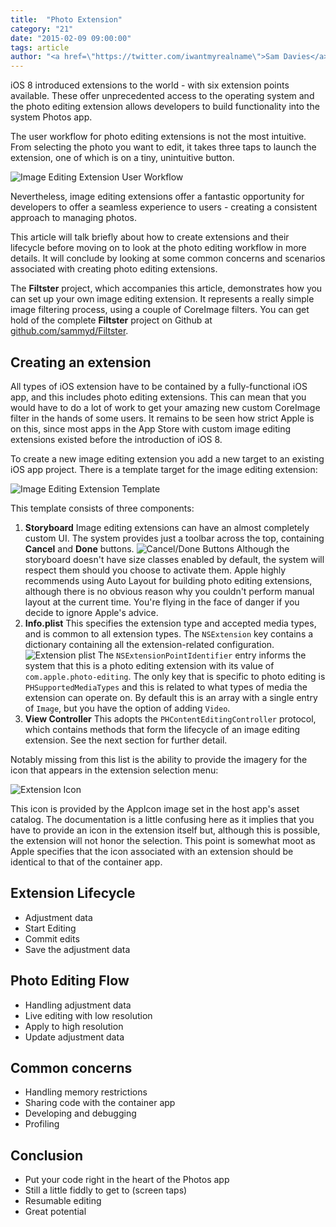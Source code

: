 ```yaml
---
title:  "Photo Extension"
category: "21"
date: "2015-02-09 09:00:00"
tags: article
author: "<a href=\"https://twitter.com/iwantmyrealname\">Sam Davies</a>"
---
```



iOS 8 introduced extensions to the world - with six extension points available.
These offer unprecedented access to the operating system and the photo editing
extension allows developers to build functionality into the system Photos app.

The user workflow for photo editing extensions is not the most intuitive. From
selecting the photo you want to edit, it takes three taps to launch the
extension, one of which is on a tiny, unintuitive button.

![Image Editing Extension User Workflow](http://f.cl.ly/items/2C1V2t1x04402v1K3Q3m/user_workflow.png)

Nevertheless, image editing extensions offer a fantastic opportunity for
developers to offer a seamless experience to users - creating a consistent
approach to managing photos.

This article will talk briefly about how to create extensions and their
lifecycle before moving on to look at the photo editing workflow in more
details. It will conclude by looking at some common concerns and scenarios
associated with creating photo editing extensions.

The __Filtster__ project, which accompanies this article, demonstrates how you
can set up your own image editing extension. It represents a really simple image
filtering process, using a couple of CoreImage filters. You can get hold of the
complete __Filtster__ project on Github at 
[github.com/sammyd/Filtster](https://github.com/sammyd/Filtster).

## Creating an extension

All types of iOS extension have to be contained by a fully-functional iOS app,
and this includes photo editing extensions. This can mean that you would have to
do a lot of work to get your amazing new custom CoreImage filter in the hands of
some users. It remains to be seen how strict Apple is on this, since most apps
in the App Store with custom image editing extensions existed before the
introduction of iOS 8.

To create a new image editing extension you add a new target to an existing iOS
app project. There is a template target for the image editing extension:

![Image Editing Extension Template](http://f.cl.ly/items/2t433C2Z0q1W17313a1B/Screen%20Shot%202015-01-31%20at%2017.42.36.png)

This template consists of three components:

1. __Storyboard__ Image editing extensions can have an almost completely custom
UI. The system provides just a toolbar across the top, containing __Cancel__ and
__Done__ buttons.
![Cancel/Done Buttons](http://cl.ly/image/2x0D1z1q3q08/cancel_done.png)
Although the storyboard doesn't have size classes enabled by
default, the system will respect them should you choose to activate them. Apple
highly recommends using Auto Layout for building photo editing extensions,
although there is no obvious reason why you couldn't perform manual layout at
the current time. You're flying in the face of danger if you decide to ignore
Apple's advice.
2. __Info.plist__ This specifies the extension type and accepted media types,
and is common to all extension types. The `NSExtension` key contains a
dictionary containing all the extension-related configuration.
![Extension plist](http://cl.ly/image/3s0u1y2G1S2Q/extension_plist.png)
The  `NSExtensionPointIdentifier` entry informs the system that this is a photo
editing extension with its value of `com.apple.photo-editing`. The only key that
is specific to photo editing is `PHSupportedMediaTypes` and this is related to
what types of media the extension can operate on. By default this is an array
with a single entry of `Image`, but you have the option of adding `Video`.
3. __View Controller__ This adopts the `PHContentEditingController` protocol,
which contains methods that form the lifecycle of an image editing extension.
See the next section for further detail.

Notably missing from this list is the ability to provide the imagery for the
icon that appears in the extension selection menu:

![Extension Icon](http://cl.ly/image/1h2m3o040H3I/extension_icon.png)

This icon is provided by the AppIcon image set in the host app's asset catalog.
The documentation is a little confusing here as it implies that you have to
provide an icon in the extension itself but, although this is possible, the
extension will not honor the selection. This point is somewhat moot as Apple
specifies that the icon associated with an extension should be identical to that
of the container app.

## Extension Lifecycle

- Adjustment data
- Start Editing
- Commit edits
- Save the adjustment data


## Photo Editing Flow

- Handling adjustment data
- Live editing with low resolution
- Apply to high resolution
- Update adjustment data


## Common concerns

- Handling memory restrictions
- Sharing code with the container app
- Developing and debugging
- Profiling


## Conclusion
- Put your code right in the heart of the Photos app
- Still a little fiddly to get to (screen taps)
- Resumable editing
- Great potential

